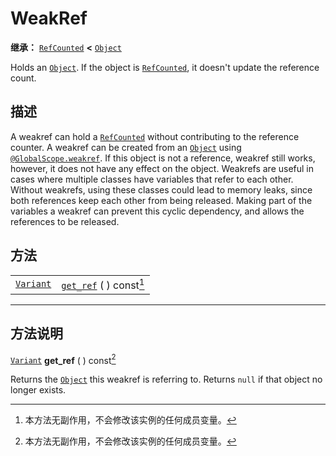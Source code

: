 <!-- ⚠ 请勿编辑本文件 ⚠ -->
<!-- 本文档使用脚本从 WeDot 引擎源码仓库生成。 -->
<!-- 生成脚本：https://github.com/WeDot-Engine/WeDot/tree/4.3/doc/tools/make_md.py； -->
<!-- 原文件：https://github.com/WeDot-Engine/WeDot/tree/4.3/doc/classes/WeakRef.xml。 -->

<div id="_class_weakref"></div>

# WeakRef

**继承：** [`RefCounted`](class_refcounted.md) **<** [`Object`](class_object.md)

Holds an [`Object`](class_object.md). If the object is [`RefCounted`](class_refcounted.md), it doesn't update the reference count.

## 描述

A weakref can hold a [`RefCounted`](class_refcounted.md) without contributing to the reference counter. A weakref can be created from an [`Object`](class_object.md) using [`@GlobalScope.weakref`](#class_@globalscope_method_weakref). If this object is not a reference, weakref still works, however, it does not have any effect on the object. Weakrefs are useful in cases where multiple classes have variables that refer to each other. Without weakrefs, using these classes could lead to memory leaks, since both references keep each other from being released. Making part of the variables a weakref can prevent this cyclic dependency, and allows the references to be released.

## 方法

|||
|:-:|:--|
| [`Variant`](class_variant.md) | [`get_ref`](class_weakrefmd#class_weakref_method_get_ref) ( ) const[^const] |

<!-- rst-class:: classref-section-separator -->

---

## 方法说明

<div id="_class_weakref_method_get_ref"></div>

[`Variant`](class_variant.md) **get_ref** ( ) const[^const]<div id="class_weakref_method_get_ref"></div>

Returns the [`Object`](class_object.md) this weakref is referring to. Returns `null` if that object no longer exists.

[^virtual]: 本方法通常需要用户覆盖才能生效。
[^const]: 本方法无副作用，不会修改该实例的任何成员变量。
[^vararg]: 本方法除了能接受在此处描述的参数外，还能够继续接受任意数量的参数。
[^constructor]: 本方法用于构造某个类型。
[^static]: 调用本方法无需实例，可直接使用类名进行调用。
[^operator]: 本方法描述的是使用本类型作为左操作数的有效运算符。
[^bitfield]: 这个值是由下列位标志构成位掩码的整数。
[^void]: 无返回值。
